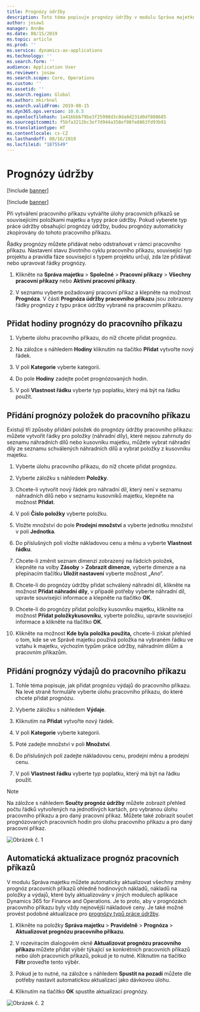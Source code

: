 ```yaml
---
title: Prognózy údržby
description: Toto téma popisuje prognózy údržby v modulu Správa majetku.
author: josaw1
manager: AnnBe
ms.date: 08/15/2019
ms.topic: article
ms.prod: ''
ms.service: dynamics-ax-applications
ms.technology: ''
ms.search.form: ''
audience: Application User
ms.reviewer: josaw
ms.search.scope: Core, Operations
ms.custom: ''
ms.assetid: ''
ms.search.region: Global
ms.author: mkirknel
ms.search.validFrom: 2019-08-15
ms.dyn365.ops.version: 10.0.5
ms.openlocfilehash: 1a416bbb79be3f25998d3c0da8d231d0df808685
ms.sourcegitcommit: f5bfa3212bc3ef7d944a358ef08fe8863fd93b91
ms.translationtype: HT
ms.contentlocale: cs-CZ
ms.lasthandoff: 08/16/2019
ms.locfileid: "1875549"
---
```

# <a name="maintenance-forecasts"></a>Prognózy údržby

[!include [banner](../../includes/banner.md)]

[!include [banner](../../includes/preview-banner.md)]


Při vytváření pracovního příkazu vytváříte úlohy pracovních příkazů se souvisejícími položkami majetku a typy práce údržby. Pokud vyberete typ práce údržby obsahující prognózy údržby, budou prognózy automaticky zkopírovány do tohoto pracovního příkazu.

Řádky prognózy můžete přidávat nebo odstraňovat v rámci pracovního příkazu. Nastavení stavu životního cyklu pracovního příkazu, související typ projektu a pravidla fáze související s typem projektu určují, zda lze přidávat nebo upravovat řádky prognózy. 

1. Klikněte na **Správa majetku** > **Společné** > **Pracovní příkazy** > **Všechny pracovní příkazy** nebo **Aktivní pracovní příkazy**.

2. V seznamu vyberte požadovaný pracovní příkaz a klepněte na možnost **Prognóza**. V části **Prognóza údržby pracovního příkazu** jsou zobrazeny řádky prognózy z typu práce údržby vybrané na pracovním příkazu.


## <a name="add-hours-forecast-to-a-work-order"></a>Přidat hodiny prognózy do pracovního příkazu

1. Vyberte úlohu pracovního příkazu, do níž chcete přidat prognózu.

2. Na záložce s náhledem **Hodiny** kliknutím na tlačítko **Přidat** vytvořte nový řádek.

3. V poli **Kategorie** vyberte kategorii.

4. Do pole **Hodiny** zadejte počet prognózovaných hodin.

5. V poli **Vlastnost řádku** vyberte typ poplatku, který má být na řádku použit.


## <a name="add-items-forecast-to-a-work-order"></a>Přidání prognózy položek do pracovního příkazu

Existují tři způsoby přidání položek do prognózy údržby pracovního příkazu: můžete vytvořit řádky pro položky (náhradní díly), které nejsou zahrnuty do seznamu náhradních dílů nebo kusovníku majetku, můžete vybrat náhradní díly ze seznamu schválených náhradních dílů a vybrat položky z kusovníku majetku.

1. Vyberte úlohu pracovního příkazu, do níž chcete přidat prognózu.

2. Vyberte záložku s náhledem **Položky**.

3. Chcete-li vytvořit nový řádek pro náhradní díl, který není v seznamu náhradních dílů nebo v seznamu kusovníků majetku, klepněte na možnost **Přidat**.

4. V poli **Číslo položky** vyberte položku.

5. Vložte množství do pole **Prodejní množství** a vyberte jednotku množství v poli **Jednotka**.

6. Do příslušných polí vložte nákladovou cenu a měnu a vyberte **Vlastnost řádku**.

7. Chcete-li změnit seznam dimenzí zobrazený na řádcích položek, klepněte na volby **Zásoby** > **Zobrazit dimenze**, vyberte dimenze a na přepínacím tlačítku **Uložit nastavení** vyberte možnost „Ano“.

8. Chcete-li do prognózy údržby přidat schválený náhradní díl, klikněte na možnost **Přidat náhradní díly**, v případě potřeby vyberte náhradní díl, upravte související informace a klepněte na tlačítko **OK**.

9. Chcete-li do prognózy přidat položky kusovníku majetku, klikněte na možnost **Přidat položkykusovníku**, vyberte položku, upravte související informace a klikněte na tlačítko **OK**.

10. Klikněte na možnost **Kde byla položka použita,** chcete-li získat přehled o tom, kde se ve Správě majetku používá položka na vybraném řádku ve vztahu k majetku, výchozím typům práce údržby, náhradním dílům a pracovním příkazům. 



## <a name="add-expense-forecast-to-a-work-order"></a>Přidání prognózy výdajů do pracovního příkazu

1. Tohle téma popisuje, jak přidat prognózu výdajů do pracovního příkazu. Na levé straně formuláře vyberte úlohu pracovního příkazu, do které chcete přidat prognózu.

2. Vyberte záložku s náhledem **Výdaje**.

3. Kliknutím na **Přidat** vytvořte nový řádek.

4. V poli **Kategorie** vyberte kategorii.

5. Poté zadejte množství v poli **Množství**.

6. Do příslušných polí zadejte nákladovou cenu, prodejní měnu a prodejní cenu.

7. V poli **Vlastnost řádku** vyberte typ poplatku, který má být na řádku použit.

>[!NOTE]
>Na záložce s náhledem **Součty prognóz údržby** můžete zobrazit přehled počtu řádků vytvořených na jednotlivých kartách, pro vybranou úlohu pracovního příkazu a pro daný pracovní příkaz. Můžete také zobrazit součet prognózovaných pracovních hodin pro úlohu pracovního příkazu a pro daný pracovní příkaz.

![Obrázek č. 1](media/06-work-orders.png)


## <a name="automatic-update-of-work-order-forecasts"></a>Automatická aktualizace prognóz pracovních příkazů

V modulu Správa majetku můžete automaticky aktualizovat všechny změny prognóz pracovních příkazů ohledně hodinových nákladů, nákladů na položky a výdajů, které byly aktualizovány v jiných modulech aplikace Dynamics 365 for Finance and Operations. Je to proto, aby v prognózách pracovního příkazu byly vždy nejnovější nákladové ceny. Je také možné provést podobné aktualizace pro [prognózy typů práce údržby](../setup-for-work-orders/job-groups-and-job-types-variants-trades-and-checklists.md).

1. Klikněte na položky **Správa majetku** > **Pravidelně** > **Prognóza** > **Aktualizovat prognózu pracovního příkazu**.

2. V rozevíracím dialogovém okně **Aktualizovat prognózu pracovního příkazu** můžete přidat výběr týkající se konkrétních pracovních příkazů nebo úloh pracovních příkazů, pokud je to nutné. Kliknutím na tlačítko **Filtr** proveďte tento výběr.

3. Pokud je to nutné, na záložce s náhledem **Spustit na pozadí** můžete dle potřeby nastavit automatickou aktualizaci jako dávkovou úlohu.

4. Kliknutím na tlačítko **OK** spustíte aktualizaci prognózy.


![Obrázek č. 2](media/07-work-orders.png)

